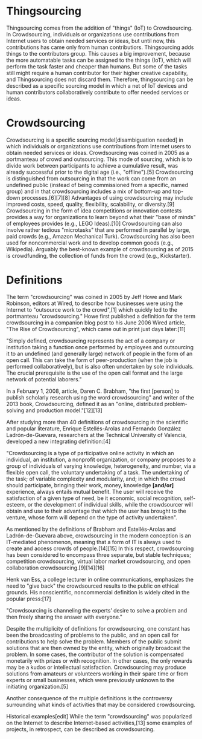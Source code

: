 # Thingsourcing

Thingsourcing comes from the addition of "things" (IoT) to Crowdsourcing. In Crowdsourcing,
individuals or organizations use contributions from Internet users to obtain needed
services or ideas, but until now, this contributions has came only from human
contributiors. Thingsourcing adds things to the contributors group. This causes a
big improvement, because the more automatable tasks can be assigned to the things (IoT),
which will perform the task faster and cheaper than humans. But some of the tasks
still might require a human contributor for their higher creative capability, and
Thingsourcing does not discard them. Therefore, thingsourcing can be described as
a specific sourcing model in which a net of IoT devices and human contributors collaboratively
contribute to offer needed services or ideas.

# Crowdsourcing

Crowdsourcing is a specific sourcing model[disambiguation needed] in which individuals or organizations use contributions from Internet users to obtain needed services or ideas. Crowdsourcing was coined in 2005 as a portmanteau of crowd and outsourcing. This mode of sourcing, which is to divide work between participants to achieve a cumulative result, was already successful prior to the digital age (i.e., "offline").[5] Crowdsourcing is distinguished from outsourcing in that the work can come from an undefined public (instead of being commissioned from a specific, named group) and in that crowdsourcing includes a mix of bottom-up and top-down processes.[6][7][8] Advantages of using crowdsourcing may include improved costs, speed, quality, flexibility, scalability, or diversity.[9] Crowdsourcing in the form of idea competitions or innovation contests provides a way for organizations to learn beyond what their "base of minds" of employees provides (e.g., LEGO Ideas).[10] Crowdsourcing can also involve rather tedious "microtasks" that are performed in parallel by large, paid crowds (e.g., Amazon Mechanical Turk). Crowdsourcing has also been used for noncommercial work and to develop common goods (e.g., Wikipedia). Arguably the best-known example of crowdsourcing as of 2015 is crowdfunding, the collection of funds from the crowd (e.g., Kickstarter).

# Definitions

The term "crowdsourcing" was coined in 2005 by Jeff Howe and Mark Robinson, editors at Wired, to describe how businesses were using the Internet to "outsource work to the crowd",[1] which quickly led to the portmanteau "crowdsourcing." Howe first published a definition for the term crowdsourcing in a companion blog post to his June 2006 Wired article, "The Rise of Crowdsourcing", which came out in print just days later:[11]

"Simply defined, crowdsourcing represents the act of a company or institution taking a function once performed by employees and outsourcing it to an undefined (and generally large) network of people in the form of an open call. This can take the form of peer-production (when the job is performed collaboratively), but is also often undertaken by sole individuals. The crucial prerequisite is the use of the open call format and the large network of potential laborers."

In a February 1, 2008, article, Daren C. Brabham, "the first [person] to publish scholarly research using the word crowdsourcing" and writer of the 2013 book, Crowdsourcing, defined it as an "online, distributed problem-solving and production model."[12][13]

After studying more than 40 definitions of crowdsourcing in the scientific and popular literature, Enrique Estellés-Arolas and Fernando González Ladrón-de-Guevara, researchers at the Technical University of Valencia, developed a new integrating definition:[4]

"Crowdsourcing is a type of participative online activity in which an individual, an institution, a nonprofit organization, or company proposes to a group of individuals of varying knowledge, heterogeneity, and number, via a flexible open call, the voluntary undertaking of a task. The undertaking of the task; of variable complexity and modularity, and; in which the crowd should participate, bringing their work, money, knowledge **[and/or]** experience, always entails mutual benefit. The user will receive the satisfaction of a given type of need, be it economic, social recognition, self-esteem, or the development of individual skills, while the crowdsourcer will obtain and use to their advantage that which the user has brought to the venture, whose form will depend on the type of activity undertaken".

As mentioned by the definitions of Brabham and Estellés-Arolas and Ladrón-de-Guevara above, crowdsourcing in the modern conception is an IT-mediated phenomenon, meaning that a form of IT is always used to create and access crowds of people.[14][15] In this respect, crowdsourcing has been considered to encompass three separate, but stable techniques; competition crowdsourcing, virtual labor market crowdsourcing, and open collaboration crowdsourcing.[9][14][16]

Henk van Ess, a college lecturer in online communications, emphasizes the need to "give back" the crowdsourced results to the public on ethical grounds. His nonscientific, noncommercial definition is widely cited in the popular press:[17]

"Crowdsourcing is channeling the experts’ desire to solve a problem and then freely sharing the answer with everyone."

Despite the multiplicity of definitions for crowdsourcing, one constant has been the broadcasting of problems to the public, and an open call for contributions to help solve the problem. Members of the public submit solutions that are then owned by the entity, which originally broadcast the problem. In some cases, the contributor of the solution is compensated monetarily with prizes or with recognition. In other cases, the only rewards may be a kudos or intellectual satisfaction. Crowdsourcing may produce solutions from amateurs or volunteers working in their spare time or from experts or small businesses, which were previously unknown to the initiating organization.[5]

Another consequence of the multiple definitions is the controversy surrounding what kinds of activities that may be considered crowdsourcing.

Historical examples[edit]
While the term "crowdsourcing" was popularized on the Internet to describe Internet-based activities,[13] some examples of projects, in retrospect, can be described as crowdsourcing.
